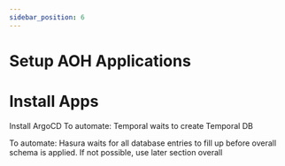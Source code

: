 ```yaml
---
sidebar_position: 6
---
```


# Setup AOH Applications

# Install Apps

Install ArgoCD
To automate: Temporal waits to create Temporal DB

To automate: Hasura waits for all database entries to fill up before overall schema is applied. If not possible, use later section overall


